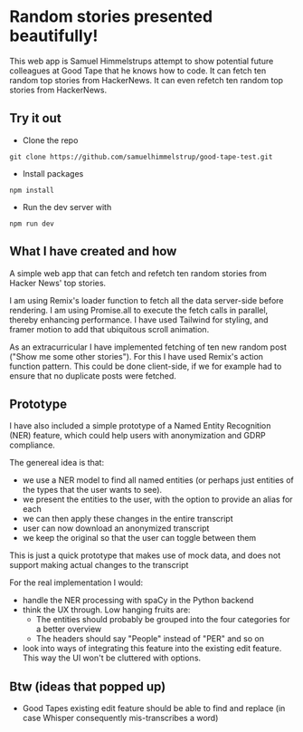 # Random stories presented beautifully!

This web app is Samuel Himmelstrups attempt to show potential future colleagues at Good Tape that he knows how to code.
It can fetch ten random top stories from HackerNews.
It can even refetch ten random top stories from HackerNews.

## Try it out

- Clone the repo

```shellscript
git clone https://github.com/samuelhimmelstrup/good-tape-test.git
```

- Install packages

```shellscript
npm install
```

- Run the dev server with

```shellscript
npm run dev
```

## What I have created and how
A simple web app that can fetch and refetch ten random stories from Hacker News' top stories.

I am using Remix's loader function to fetch all the data server-side before rendering.
I am using Promise.all to execute the fetch calls in parallel, thereby enhancing performance.
I have used Tailwind for styling, and framer motion to add that ubiquitous scroll animation.

As an extracurricular I have implemented fetching of ten new random post ("Show me some other stories").
For this I have used Remix's action function pattern.
This could be done client-side, if we for example had to ensure that no duplicate posts were fetched.

## Prototype

I have also included a simple prototype of a Named Entity Recognition (NER) feature, which could help users with anonymization and GDRP compliance.

The genereal idea is that:

- we use a NER model to find all named entities (or perhaps just entities of the types that the user wants to see).
- we present the entities to the user, with the option to provide an alias for each
- we can then apply these changes in the entire transcript
- user can now download an anonymized transcript
- we keep the original so that the user can toggle between them

This is just a quick prototype that makes use of mock data, and does not support making actual changes to the transcript

For the real implementation I would:

- handle the NER processing with spaCy in the Python backend
- think the UX through. Low hanging fruits are:
  - The entities should probably be grouped into the four categories for a better overview
  - The headers should say "People" instead of "PER" and so on
- look into ways of integrating this feature into the existing edit feature. This way the UI won't be cluttered with options.

## Btw (ideas that popped up)

- Good Tapes existing edit feature should be able to find and replace (in case Whisper consequently mis-transcribes a word)
